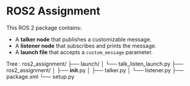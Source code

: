 # ROS2 Assignment

This ROS 2 package contains:
- A **talker node** that publishes a customizable message.
- A **listener node** that subscribes and prints the message.
- A **launch file** that accepts a `custom_message` parameter. 

Tree : 
ros2_assignment/
├── launch/
│   └── talk_listen_launch.py
├── ros2_assignment/
│   ├── __init__.py
│   ├── talker.py
│   └── listener.py
├── package.xml
└── setup.py

